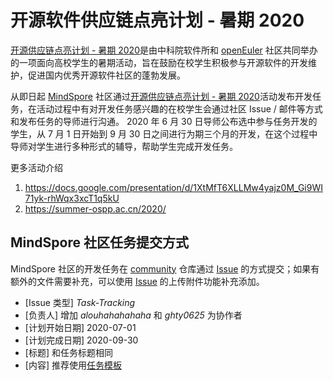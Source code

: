 # 开源软件供应链点亮计划 - 暑期 2020

[开源供应链点亮计划 - 暑期 2020](https://summer-ospp.ac.cn/2020/)是由中科院软件所和 [openEuler](https://openeuler.org) 社区共同举办的一项面向高校学生的暑期活动，旨在鼓励在校学生积极参与开源软件的开发维护，促进国内优秀开源软件社区的蓬勃发展。

从即日起 [MindSpore](https://www.mindspore.cn) 社区通过[开源供应链点亮计划 - 暑期 2020](https://summer-ospp.ac.cn/2020/)活动发布开发任务，在活动过程中有对开发任务感兴趣的在校学生会通过社区 Issue / 邮件等方式和发布任务的导师进行沟通。 2020 年 6 月 30 日导师公布选中参与任务开发的学生，从 7 月 1 日开始到 9 月 30 日之间进行为期三个月的开发，在这个过程中导师对学生进行多种形式的辅导，帮助学生完成开发任务。

更多活动介绍

1. https://docs.google.com/presentation/d/1XtMfT6XLLMw4yajz0M_Gi9WI71yk-rhWqx3xcT1q5kU
2. https://summer-ospp.ac.cn/2020/

## MindSpore 社区任务提交方式

MindSpore 社区的开发任务在 [community](https://gitee.com/mindspore/community) 仓库通过 [Issue](https://gitee.com/mindspore/community/issues) 的方式提交；如果有额外的文件需要补充，可以使用 [Issue](https://gitee.com/mindspore/community/issues) 的上传附件功能补充添加。

- [Issue 类型] _Task-Tracking_
- [负责人] 增加 _alouhahahahaha_ 和 _ghty0625_ 为协作者
- [计划开始日期] 2020-07-01
- [计划完成日期] 2020-09-30
- [标题] 和任务标题相同
- [内容] 推荐使用[任务模板](./tasks.md)
